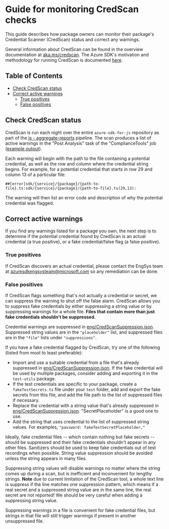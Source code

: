 # Guide for monitoring CredScan checks

This guide describes how package owners can monitor their package's Credential Scanner (CredScan) status and correct
any warnings.

General information about CredScan can be found in the overview documentation at [aka.ms/credscan][credscan_doc]. The
Azure SDK's motivation and methodology for running CredScan is documented [here][devops_doc].

## Table of Contents
- [Check CredScan status](#check-credscan-status)
- [Correct active warnings](#correct-active-warnings)
  - [True positives](#true-positives)
  - [False positives](#false-positives)

## Check CredScan status

CredScan is run each night over the entire `azure-sdk-for-js` repository as part of the
[js - aggregate-reports][aggregate_reports] pipeline. The scan produces a list of active warnings in the "Post
Analysis" task of the "ComplianceTools" job ([example output][credscan_output]).

Each warning will begin with the path to the file containing a potential credential, as well as the row and column where
the credential string begins. For example, for a potential credential that starts in row 29 and column 13 of a
particular file:
```
##[error]sdk/{service}/{package}/{path-to-file}.ts:sdk/{service}/{package}/{path-to-file}.ts(29,13):
```

The warning will then list an error code and description of why the potential credential was flagged.

## Correct active warnings

If you find any warnings listed for a package you own, the next step is to determine if the potential credential found
by CredScan is an actual credential (a true positive), or a fake credential/false flag (a false positive).

### True positives

If CredScan discovers an actual credential, please contact the EngSys team at azuresdkengsysteam@microsoft.com so any
remediation can be done.

### False positives

If CredScan flags something that's not actually a credential or secret, we can suppress the warning to shut off the
false alarm. CredScan allows you to suppress fake credentials by either suppressing a string value or by suppressing
warnings for a whole file. **Files that contain more than just fake credentials shouldn't be suppressed.**

Credential warnings are suppressed in [eng/CredScanSuppression.json][suppression_file]. Suppressed string values are in
the `"placeholder"` list, and suppressed files are in the `"file"` lists under `"suppressions"`.

If you have a fake credential flagged by CredScan, try one of the following (listed from most to least preferable):
  - Import and use a suitable credential from a file that's already suppressed in [eng/CredScanSuppression.json][suppression_file]. If the fake credential will be used by multiple packages, consider adding and exporting it in the `test-utils` package.
  - If the test credentials are specific to your package, create a `fakeTestSecrets.ts` file under your `test` folder, add and export the fake secrets from this file, and add the file path to the list of suppressed files if necessary.
  - Replace the credential with a string value that's already suppressed in [eng/CredScanSuppression.json][suppression_file]. "SecretPlaceholder" is a good one to use.
  - Add the string that uses credential to the list of suppressed string values. For examples, `"password: fakeTestSecretPlaceholder,"`

Ideally, fake credential files -- which contain nothing but fake secrets -- should be suppressed and their fake
credentials shouldn't appear in any other files. Sanitizers should be used to keep fake credentials out of test
recordings when possible. String value suppression should be avoided unless the string appears in many files.

Suppressing string values will disable warnings no matter where the string comes up during a scan, but is inefficient
and inconvenient for lengthy strings. **Note** due to current limitation of the CredScan tool, a whole text line is suppress if the line matches one suppression pattern, which means if a real secret and a suppressed string value are in the same line, the real secret are not reported! We should be very careful when adding a suppressing string value.

Suppressing warnings in a file is convenient for fake credential files, but strings in that file will still trigger warnings if present in another unsuppressed file.

[aggregate_reports]: https://dev.azure.com/azure-sdk/internal/_build?definitionId=1394&_a=summary
[credscan_doc]: https://aka.ms/credscan
[credscan_output]: https://dev.azure.com/azure-sdk/internal/_build/results?buildId=1326164&view=logs&j=3b141548-98d7-5be1-7ef8-eeb08ca02972&t=7989ab4d-bdd3-5239-37e1-e3681bbc7025&l=49
[devops_doc]: https://dev.azure.com/azure-sdk/internal/_wiki/wikis/internal.wiki/413/Credential-Scan-Step-in-Pipeline
[suppression_file]: https://github.com/Azure/azure-sdk-for-js/blob/main/eng/CredScanSuppression.json
